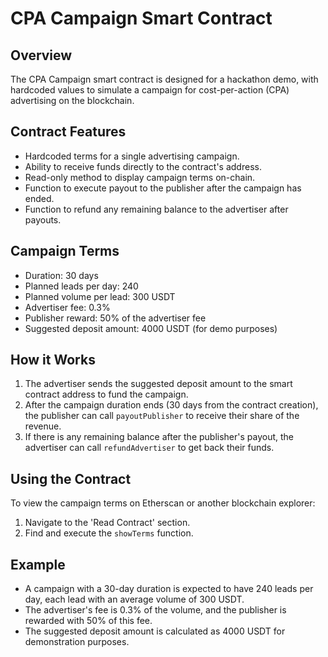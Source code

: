 # CPA Campaign Smart Contract

## Overview
The CPA Campaign smart contract is designed for a hackathon demo, with hardcoded values to simulate a campaign for cost-per-action (CPA) advertising on the blockchain.

## Contract Features
- Hardcoded terms for a single advertising campaign.
- Ability to receive funds directly to the contract's address.
- Read-only method to display campaign terms on-chain.
- Function to execute payout to the publisher after the campaign has ended.
- Function to refund any remaining balance to the advertiser after payouts.

## Campaign Terms
- Duration: 30 days
- Planned leads per day: 240
- Planned volume per lead: 300 USDT
- Advertiser fee: 0.3%
- Publisher reward: 50% of the advertiser fee
- Suggested deposit amount: 4000 USDT (for demo purposes)

## How it Works
1. The advertiser sends the suggested deposit amount to the smart contract address to fund the campaign.
2. After the campaign duration ends (30 days from the contract creation), the publisher can call `payoutPublisher` to receive their share of the revenue.
3. If there is any remaining balance after the publisher's payout, the advertiser can call `refundAdvertiser` to get back their funds.

## Using the Contract
To view the campaign terms on Etherscan or another blockchain explorer:
1. Navigate to the 'Read Contract' section.
2. Find and execute the `showTerms` function.

## Example
- A campaign with a 30-day duration is expected to have 240 leads per day, each lead with an average volume of 300 USDT.
- The advertiser's fee is 0.3% of the volume, and the publisher is rewarded with 50% of this fee.
- The suggested deposit amount is calculated as 4000 USDT for demonstration purposes.